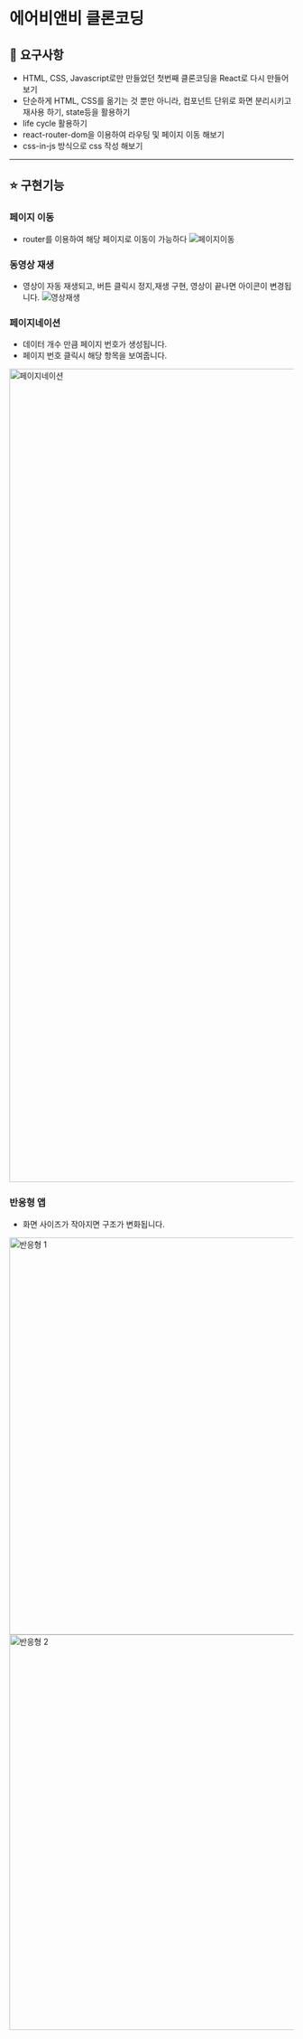 # 에어비앤비 클론코딩

## 📌 요구사항
+ HTML, CSS, Javascript로만 만들었던 첫번째 클론코딩을 React로 다시 만들어보기
+ 단순하게 HTML, CSS를 옮기는 것 뿐만 아니라, 컴포넌트 단위로 화면 분리시키고 재사용 하기, state등을 활용하기
+ life cycle 활용하기
+ react-router-dom을 이용하여 라우팅 및 페이지 이동 해보기
+ css-in-js 방식으로 css 작성 해보기
----------------------------
## ⭐️ 구현기능

### 페이지 이동
+ router를 이용하여 해당 페이지로 이동이 가능하다
![페이지이동](https://user-images.githubusercontent.com/82227098/141239571-c43c5ddc-1f51-446d-870a-0c98ba7b1ab4.gif)

### 동영상 재생
+ 영상이 자동 재생되고, 버튼 클릭시 정지,재생 구현, 영상이 끝나면 아이콘이 변경됩니다.
![영상재생](https://user-images.githubusercontent.com/82227098/141240628-c5b418ba-071a-4536-9904-f51fa51504fd.gif)


### 페이지네이션
+ 데이터 개수 만큼 페이지 번호가 생성됩니다.
+ 페이지 번호 클릭시 해당 항목을 보여줍니다.
<img width="1440" alt="페이지네이션" src="https://user-images.githubusercontent.com/82227098/141240994-aa75279c-2f47-401f-b9d7-76ac7b587fcb.png">

### 반응형 앱
+ 화면 사이즈가 작아지면 구조가 변화됩니다.
<img width="703" alt="반응형 1" src="https://user-images.githubusercontent.com/82227098/141241306-3501ac66-5313-475b-b4de-ea10631e21a4.png">
<img width="700" alt="반응형 2" src="https://user-images.githubusercontent.com/82227098/141241575-9db56607-91b9-49bf-a34a-aa180df27193.png">
